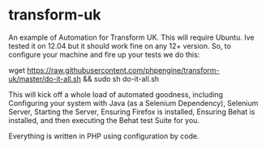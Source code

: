 transform-uk
============

An example of Automation for Transform UK. This will require Ubuntu. Ive tested it on 12.04 but it should work fine on
any 12+ version. So, to configure your machine and fire up your tests we do this:

wget https://raw.githubusercontent.com/phpengine/transform-uk/master/do-it-all.sh && sudo sh do-it-all.sh

This will kick off a whole load of automated goodness, including Configuring your system with
Java (as a Selenium Dependency), Selenium Server, Starting the Server, Ensuring Firefox
is installed, Ensuring Behat is installed, and then executing the Behat test Suite for you.

Everything is written in PHP using configuration by code.
